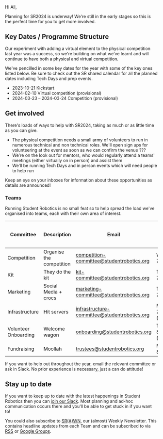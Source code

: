 
Hi All,


Planning for SR2024 is underway! We're still in the early stages so this is the perfect time for you to get more involved.

## Key Dates / Programme Structure

Our experiment with adding a virtual element to the physical competition last year was a success, so we're building on what we've learnt and will continue to have both a physical and virtual competition.

We've pencilled in some key dates for the year with some of the key ones listed below. Be sure to check out the SR shared calendar for all the planned dates including Tech Days and prep events.

- 2023-10-21 Kickstart
- 2024-02-10 Virtual competition (provisional)
- 2024-03-23 – 2024-03-24 Competition (provisional)

## Get involved

There's loads of ways to help with SR2024, taking as much or as little time as you can give.

- The physical competition needs a small army of volunteers to run in numerous technical and non technical roles. We'll open sign ups for volunteering at the event as soon as we can confirm the venue ???
- We're on the look out for mentors, who would regularly attend a teams' meetings (either virtually on in person) and assist them
- We'll be running Tech Days and in person events which will need people to help run

Keep an eye on your inboxes for information about these opportunities as details are announced!

### Teams

Running Student Robotics is no small feat so to help spread the load we've organised into teams, each with their own area of interest.

Committee| Description | Email | Current Meeting Time (UK time)
---|---|---|---|
Competition| Organise the competition | competition-committee@studentrobotics.org| Wednesday 7:30pm
Kit| They do the kit | kit-committee@studentrobotics.org | Tuesday 7pm
Marketing| Social Media + crocs | marketing-committee@studentrobotics.org| Thursday 7:30pm
Infrastructure| Hit servers | infrastructure-committee@studentrobotics.org| Monday 7:30pm (monthly)
Volunteer Onboarding| Welcome wagon | onboarding@studentrobotics.org | Tuesday 8pm (fortnightly)
Fundraising| Moollah | trustees@studentrobotics.org| Monday 8:30pm


If you want to help out throughout the year, email the relevant committee or ask in Slack. No prior experience is necessary, just a can do attitude!


## Stay up to date

If you want to keep up to date with the latest happenings in Student Robotics then you can [join our Slack](https://forms.gle/DsM45qByLA3heZELA). Most planning and ad-hoc communication occurs there and you'll be able to get stuck in if you want to!


You could also subscribe to [SR(A)WN](https://studentrobotics.org/srawn/), our (almost) Weekly Newsletter. This contains headline updates from each Team and can be subscribed to via [RSS](https://studentrobotics.org/srawn/rss.xml) or [Google Groups](https://groups.google.com/g/srawn).
